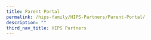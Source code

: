 ```yaml
---
title: Parent Portal
permalink: /hips-family/HIPS-Partners/Parent-Portal/
description: ""
third_nav_title: HIPS Partners
---
```

